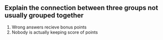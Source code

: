 ## Explain the connection between three groups not usually grouped together

1) Wrong answers recieve bonus points
2) Nobody is actually keeping score of points
